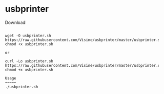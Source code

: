 # usbprinter

Download
~~~~~~~~

wget -O usbprinter.sh https://raw.githubusercontent.com/Visine/usbprinter/master/usbprinter.sh
chmod +x usbprinter.sh

or

curl -Lo usbprinter.sh https://raw.githubusercontent.com/Visine/usbprinter/master/usbprinter.sh
chmod +x usbprinter.sh

Usage
~~~~~
./usbprinter.sh